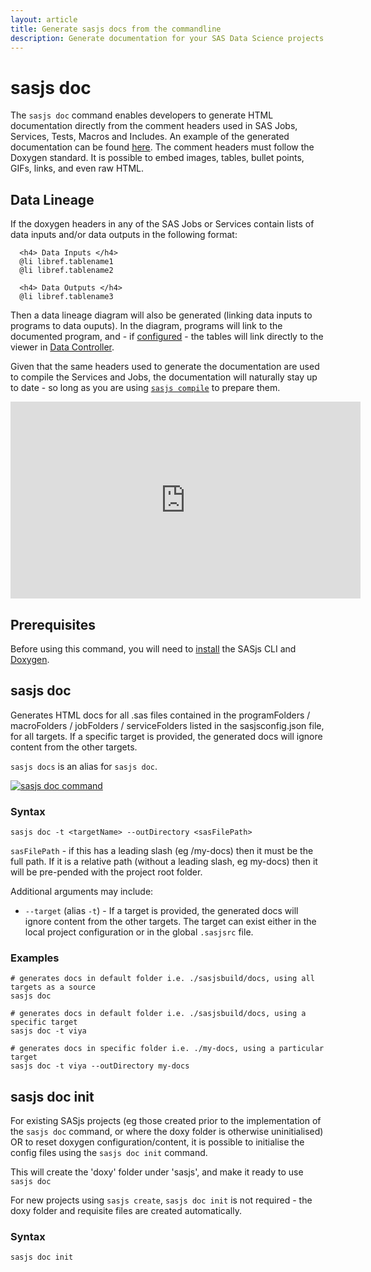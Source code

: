 ```yaml
---
layout: article
title: Generate sasjs docs from the commandline
description: Generate documentation for your SAS Data Science projects and SAS backend using the `sasjs doc` commmand and Doxygen
---
```


# sasjs doc

The `sasjs doc` command enables developers to generate HTML documentation directly from the comment headers used in SAS Jobs, Services, Tests, Macros and Includes.  An example of the generated documentation can be found [here](https://core.sasjs.io).  The comment headers must follow the Doxygen standard.  It is possible to embed images, tables, bullet points, GIFs, links, and even raw HTML.

## Data Lineage

If the doxygen headers in any of the SAS Jobs or Services contain lists of data inputs and/or data outputs in the following format:

```
  <h4> Data Inputs </h4>
  @li libref.tablename1
  @li libref.tablename2

  <h4> Data Outputs </h4>
  @li libref.tablename3

```

Then a data lineage diagram will also be generated (linking data inputs to programs to data ouputs). In the diagram, programs will link to the documented program, and - if [configured](https://cli.sasjs.io/sasjsconfig.html#docConfig) - the tables will link directly to the viewer in [Data Controller](https://datacontroller.io).

Given that the same headers used to generate the documentation are used to compile the Services and Jobs, the documentation will naturally stay up to date - so long as you are using [`sasjs compile`](https://cli.sasjs.io/compile/) to prepare them.

<iframe width="560" height="315" src="https://www.youtube.com/embed/Sb1DqTLgVyQ" title="SAS Data Lineage" frameborder="0" allow="accelerometer; autoplay; clipboard-write; encrypted-media; gyroscope; picture-in-picture" allowfullscreen></iframe>

## Prerequisites

Before using this command, you will need to [install](/installation) the SASjs CLI and [Doxygen](https://www.doxygen.nl/download.html#srcbin).

## sasjs doc

Generates HTML docs for all .sas files contained in the programFolders / macroFolders / jobFolders / serviceFolders listed in the sasjsconfig.json file, for all targets. If a specific target is provided, the generated docs will ignore content from the other targets.

`sasjs docs` is an alias for `sasjs doc`.

[![sasjs doc command](https://img.youtube.com/vi/ESNdCtXKRrw/0.jpg)](https://www.youtube.com/embed?v=ESNdCtXKRrw)

### Syntax

```
sasjs doc -t <targetName> --outDirectory <sasFilePath>
```

`sasFilePath` - if this has a leading slash (eg /my-docs) then it must be the full path. If it is a relative path (without a leading slash, eg my-docs) then it will be pre-pended with the project root folder.

Additional arguments may include:

- `--target` (alias `-t`) - If a target is provided, the generated docs will ignore content from the other targets.
  The target can exist either in the local project configuration or in the global `.sasjsrc` file.

### Examples

```
# generates docs in default folder i.e. ./sasjsbuild/docs, using all targets as a source
sasjs doc

# generates docs in default folder i.e. ./sasjsbuild/docs, using a specific target
sasjs doc -t viya

# generates docs in specific folder i.e. ./my-docs, using a particular target
sasjs doc -t viya --outDirectory my-docs
```

## sasjs doc init

For existing SASjs projects (eg those created prior to the implementation of the `sasjs doc` command, or where the doxy folder is otherwise uninitialised) OR to reset doxygen configuration/content, it is possible to initialise the config files using the `sasjs doc init` command.

This will create the 'doxy' folder under 'sasjs', and make it ready to use `sasjs doc`

For new projects using `sasjs create`, `sasjs doc init` is not required - the doxy folder and requisite files are created automatically.

### Syntax

```
sasjs doc init
```
